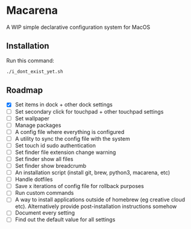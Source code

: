 # Macarena
A WIP simple declarative configuration system for MacOS

## Installation
Run this command: 
```bash
./i_dont_exist_yet.sh
```

## Roadmap
- [x] Set items in dock + other dock settings
- [ ] Set secondary click for touchpad + other touchpad settings
- [ ] Set wallpaper
- [ ] Manage packages
- [ ] A config file where everything is configured
- [ ] A utility to sync the config file with the system
- [ ] Set touch id sudo authentication
- [ ] Set finder file extension change warning
- [ ] Set finder show all files
- [ ] Set finder show breadcrumb
- [ ] An installation script (install git, brew, python3, macarena, etc)
- [ ] Handle dotfiles
- [ ] Save x iterations of config file for rollback purposes
- [ ] Run custom commands
- [ ] A way to install applications outside of homebrew (eg creative cloud etc). Alternatively provide post-installation instructions somehow
- [ ] Document every setting
- [ ] Find out the default value for all settings